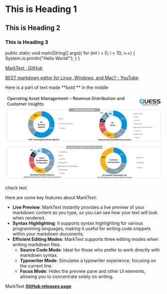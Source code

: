 # This is Heading 1

## This is Heading 2

### This is Heading 3

public static void main(String[] args){
    for (int i = 0; i < 10; i++) {
        System.io.println("Hello World!");
    }
}

[MarkText · GitHub](https://github.com/marktext)

[BEST markdown editor for Linux, Windows, and Mac? - YouTube](https://www.youtube.com/watch?v=GJGpBw4bWFk&t=304s&ab_channel=TechHut)



Here is a part of text made **bold ** in the middle



![Screenshot 2024-01-14 192046.png](https://raw.githubusercontent.com/hobbes09/BackendEngineering/main/2024/06/16-16-43-51-Screenshot%202024-01-14%20192046.png)



check text





Here are some key features about MarkText:

- **Live Preview**: MarkText instantly provides a live preview of your markdown content as you type, so you can see how your text will look when rendered.
- **Syntax Highlighting**: It supports syntax highlighting for various programming languages, making it useful for writing code snippets within your markdown documents.
- **Efficient Editing Modes**: MarkText supports three editing modes when writing markdown files.
  - **Source Code Mode**: Ideal for those who prefer to work directly with markdown syntax.
  - **Typewriter Mode**: Simulates a typewriter experience, focusing on the current line.
  - **Focus Mode**: Hides the preview pane and other UI elements, allowing you to concentrate solely on writing.







MarkText **[GitHub releases page](https://github.com/marktext/marktext/releases)**








